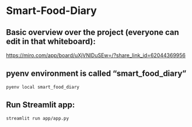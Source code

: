 # Smart-Food-Diary
## Basic overview over the project (everyone can edit in that whiteboard):
https://miro.com/app/board/uXjVNlDuSEw=/?share_link_id=62044369956

## pyenv environment is called “smart_food_diary”
``pyenv local smart_food_diary``

## Run Streamlit app:
``streamlit run app/app.py``
